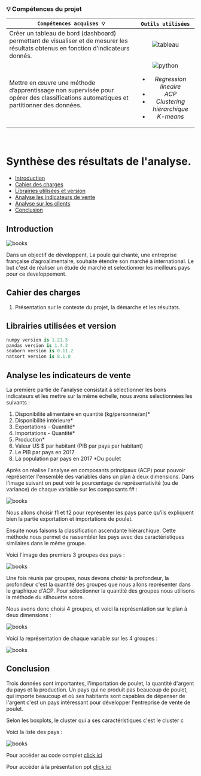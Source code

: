 
### 💡 **Compétences du projet**


| <div align="center">` Compétences acquises 💡 ` | ` Outils utilisées `
| :--- | :---: |
| Créer un tableau de bord (dashboard) permettant de visualiser et de mesurer les résultats obtenus en fonction d’indicateurs donnés. |![tableau](https://img.icons8.com/color/28/null/tableau-software.png) |
| Mettre en œuvre une méthode d’apprentissage non supervisée pour opérer des classifications automatiques et partitionner des données.  |![python](https://img.icons8.com/color/28/null/python--v1.png)<br><ul><li>*Regression lineaire*</li><li>*ACP*</li><li>*Clustering hiérarchique*</li><li>*K-means*</li></ul> |

<br>

# Synthèse des résultats de l'analyse.

- [Introduction](#introduction)
- [Cahier des charges](#cahier-des-charges)
- [Librairies utilisées et version](#librairies-utilisées-et-version)
- [Analyse les indicateurs de vente](#analyse-les-indicateurs-de-vente)
- [Analyse sur les clients](#Analyse-sur-les-clients)
- [Conclusion](#conclusion)


## Introduction

![books](https://github.com/ocon-ene/openclassrooms-Data-Analyst/blob/main/images/p8logo.PNG)

Dans un objectif de développent, La poule qui chante, une entreprise française d’agroalimentaire, souhaite étendre son marché à international.
Le but c'est de réaliser un étude de marché et selectionner les meilleurs pays pour ce developpement.

## Cahier des charges

1. Présentation sur le contexte du projet, la démarche et les résultats.

## Librairies utilisées et version

```python
numpy version is 1.21.5
pandas version is 1.4.2
seaborn version is 0.11.2
natsort version is 8.1.0
```
## Analyse les indicateurs de vente

La première partie de l'analyse consistait à sélectionner les bons indicateurs et les mettre sur la même échelle, nous avons sélectionnées les suivants :
1. Disponibilité alimentaire en quantité (kg/personne/an)*
2. Disponibilité intérieure*
3. Exportations - Quantité*
4. Importations - Quantité*
5. Production*
6. Valeur US $ par habitant (PIB par pays par habitant)
7. Le PIB par pays en 2017
8. La population par pays en 2017
*Du poulet


Après on réalise l'analyse en composants principaux (ACP) pour pouvoir représenter l'ensemble des variables dans un plan à deux dimensions.
Dans l'image suivant on peut voir le pourcentage de représentativité (ou de variance) de chaque variable sur les composants f# : 

![books](https://github.com/ocon-ene/openclassrooms-Data-Analyst/blob/main/images/p8acp1.PNG)

Nous allons choisir f1 et f2 pour représenter les pays parce qu’ils expliquent bien la partie exportation et importations de poulet.

Ensuite nous faisons la classification ascendante hiérarchique.
Cette méthode nous permet de rassembler les pays avec des caractéristiques similaires dans le même groupe.

Voici l'image des premiers 3 groupes des pays :

![books](https://github.com/ocon-ene/openclassrooms-Data-Analyst/blob/main/images/p8ach.PNG)

Une fois réunis par groupes, nous devons choisir la profondeur, la profondeur c'est la quantité des groupes que nous allons représenter dans le graphique
d'ACP. Pour sélectionner la quantité des groupes nous utilisons la méthode du silhouette score.

Nous avons donc choisi 4 groupes, et voici la représentation sur le plan à deux dimensions :

![books](https://github.com/ocon-ene/openclassrooms-Data-Analyst/blob/main/images/p8acp.PNG)

Voici la représentation de chaque variable sur les 4 groupes :

![books](https://github.com/ocon-ene/openclassrooms-Data-Analyst/blob/main/images/p8resultats.PNG)

## Conclusion

Trois données sont importantes, l'importation de poulet, la quantité d'argent du pays et la production.
Un pays qui ne produit pas beaucoup de poulet, qui importe beaucoup et où ses habitants sont capables de dépenser de l'argent c'est un pays intéressant pour développer l'entreprise de vente de poulet.

Selon les boxplots, le cluster qui a ses caractéristiques c'est le cluster c

Voici la liste des pays :

![books](https://github.com/ocon-ene/openclassrooms-Data-Analyst/blob/main/images/p8resultatstable.PNG)
		    

Pour accéder au code complet [click ici](https://github.com/ocon-ene/openclassrooms-Data-Analyst/blob/main/PM4-%C3%A9tude%20de%20march%C3%A9/Ocon_2_clustering_visualisations_012023.ipynb) 

Pour accéder à la présentation ppt [click ici](https://github.com/ocon-ene/openclassrooms-Data-Analyst/blob/main/PM4-%C3%A9tude%20de%20march%C3%A9/Ocon_3_presentations_012023.pdf)


